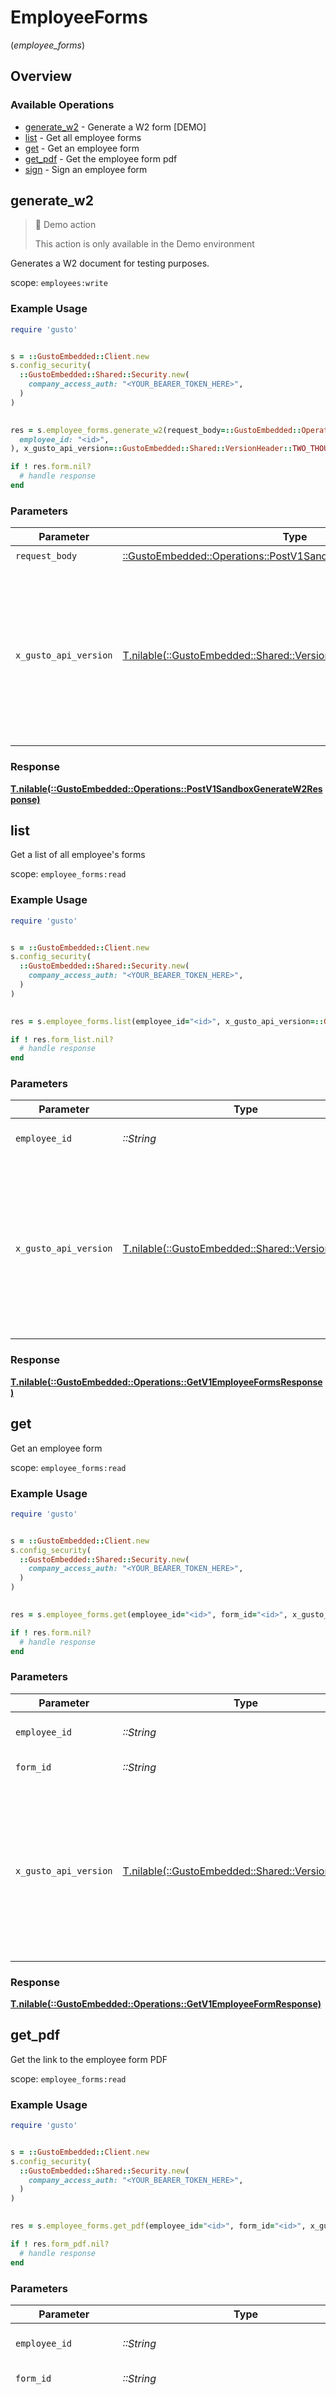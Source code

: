 # EmployeeForms
(*employee_forms*)

## Overview

### Available Operations

* [generate_w2](#generate_w2) - Generate a W2 form [DEMO]
* [list](#list) - Get all employee forms
* [get](#get) - Get an employee form
* [get_pdf](#get_pdf) - Get the employee form pdf
* [sign](#sign) - Sign an employee form

## generate_w2

> 🚧 Demo action
>
> This action is only available in the Demo environment

Generates a W2 document for testing purposes.

scope: `employees:write`

### Example Usage

```ruby
require 'gusto'


s = ::GustoEmbedded::Client.new
s.config_security(
  ::GustoEmbedded::Shared::Security.new(
    company_access_auth: "<YOUR_BEARER_TOKEN_HERE>",
  )
)

    
res = s.employee_forms.generate_w2(request_body=::GustoEmbedded::Operations::PostV1SandboxGenerateW2RequestBody.new(
  employee_id: "<id>",
), x_gusto_api_version=::GustoEmbedded::Shared::VersionHeader::TWO_THOUSAND_AND_TWENTY_FOUR_04_01)

if ! res.form.nil?
  # handle response
end

```

### Parameters

| Parameter                                                                                                                                                                                                                    | Type                                                                                                                                                                                                                         | Required                                                                                                                                                                                                                     | Description                                                                                                                                                                                                                  |
| ---------------------------------------------------------------------------------------------------------------------------------------------------------------------------------------------------------------------------- | ---------------------------------------------------------------------------------------------------------------------------------------------------------------------------------------------------------------------------- | ---------------------------------------------------------------------------------------------------------------------------------------------------------------------------------------------------------------------------- | ---------------------------------------------------------------------------------------------------------------------------------------------------------------------------------------------------------------------------- |
| `request_body`                                                                                                                                                                                                               | [::GustoEmbedded::Operations::PostV1SandboxGenerateW2RequestBody](../../models/operations/postv1sandboxgeneratew2requestbody.md)                                                                                             | :heavy_check_mark:                                                                                                                                                                                                           | N/A                                                                                                                                                                                                                          |
| `x_gusto_api_version`                                                                                                                                                                                                        | [T.nilable(::GustoEmbedded::Shared::VersionHeader)](../../models/shared/versionheader.md)                                                                                                                                    | :heavy_minus_sign:                                                                                                                                                                                                           | Determines the date-based API version associated with your API call. If none is provided, your application's [minimum API version](https://docs.gusto.com/embedded-payroll/docs/api-versioning#minimum-api-version) is used. |

### Response

**[T.nilable(::GustoEmbedded::Operations::PostV1SandboxGenerateW2Response)](../../models/operations/postv1sandboxgeneratew2response.md)**



## list

Get a list of all employee's forms

scope: `employee_forms:read`

### Example Usage

```ruby
require 'gusto'


s = ::GustoEmbedded::Client.new
s.config_security(
  ::GustoEmbedded::Shared::Security.new(
    company_access_auth: "<YOUR_BEARER_TOKEN_HERE>",
  )
)

    
res = s.employee_forms.list(employee_id="<id>", x_gusto_api_version=::GustoEmbedded::Shared::VersionHeader::TWO_THOUSAND_AND_TWENTY_FOUR_04_01)

if ! res.form_list.nil?
  # handle response
end

```

### Parameters

| Parameter                                                                                                                                                                                                                    | Type                                                                                                                                                                                                                         | Required                                                                                                                                                                                                                     | Description                                                                                                                                                                                                                  |
| ---------------------------------------------------------------------------------------------------------------------------------------------------------------------------------------------------------------------------- | ---------------------------------------------------------------------------------------------------------------------------------------------------------------------------------------------------------------------------- | ---------------------------------------------------------------------------------------------------------------------------------------------------------------------------------------------------------------------------- | ---------------------------------------------------------------------------------------------------------------------------------------------------------------------------------------------------------------------------- |
| `employee_id`                                                                                                                                                                                                                | *::String*                                                                                                                                                                                                                   | :heavy_check_mark:                                                                                                                                                                                                           | The UUID of the employee                                                                                                                                                                                                     |
| `x_gusto_api_version`                                                                                                                                                                                                        | [T.nilable(::GustoEmbedded::Shared::VersionHeader)](../../models/shared/versionheader.md)                                                                                                                                    | :heavy_minus_sign:                                                                                                                                                                                                           | Determines the date-based API version associated with your API call. If none is provided, your application's [minimum API version](https://docs.gusto.com/embedded-payroll/docs/api-versioning#minimum-api-version) is used. |

### Response

**[T.nilable(::GustoEmbedded::Operations::GetV1EmployeeFormsResponse)](../../models/operations/getv1employeeformsresponse.md)**



## get

Get an employee form

scope: `employee_forms:read`

### Example Usage

```ruby
require 'gusto'


s = ::GustoEmbedded::Client.new
s.config_security(
  ::GustoEmbedded::Shared::Security.new(
    company_access_auth: "<YOUR_BEARER_TOKEN_HERE>",
  )
)

    
res = s.employee_forms.get(employee_id="<id>", form_id="<id>", x_gusto_api_version=::GustoEmbedded::Shared::VersionHeader::TWO_THOUSAND_AND_TWENTY_FOUR_04_01)

if ! res.form.nil?
  # handle response
end

```

### Parameters

| Parameter                                                                                                                                                                                                                    | Type                                                                                                                                                                                                                         | Required                                                                                                                                                                                                                     | Description                                                                                                                                                                                                                  |
| ---------------------------------------------------------------------------------------------------------------------------------------------------------------------------------------------------------------------------- | ---------------------------------------------------------------------------------------------------------------------------------------------------------------------------------------------------------------------------- | ---------------------------------------------------------------------------------------------------------------------------------------------------------------------------------------------------------------------------- | ---------------------------------------------------------------------------------------------------------------------------------------------------------------------------------------------------------------------------- |
| `employee_id`                                                                                                                                                                                                                | *::String*                                                                                                                                                                                                                   | :heavy_check_mark:                                                                                                                                                                                                           | The UUID of the employee                                                                                                                                                                                                     |
| `form_id`                                                                                                                                                                                                                    | *::String*                                                                                                                                                                                                                   | :heavy_check_mark:                                                                                                                                                                                                           | The UUID of the form                                                                                                                                                                                                         |
| `x_gusto_api_version`                                                                                                                                                                                                        | [T.nilable(::GustoEmbedded::Shared::VersionHeader)](../../models/shared/versionheader.md)                                                                                                                                    | :heavy_minus_sign:                                                                                                                                                                                                           | Determines the date-based API version associated with your API call. If none is provided, your application's [minimum API version](https://docs.gusto.com/embedded-payroll/docs/api-versioning#minimum-api-version) is used. |

### Response

**[T.nilable(::GustoEmbedded::Operations::GetV1EmployeeFormResponse)](../../models/operations/getv1employeeformresponse.md)**



## get_pdf

Get the link to the employee form PDF

scope: `employee_forms:read`

### Example Usage

```ruby
require 'gusto'


s = ::GustoEmbedded::Client.new
s.config_security(
  ::GustoEmbedded::Shared::Security.new(
    company_access_auth: "<YOUR_BEARER_TOKEN_HERE>",
  )
)

    
res = s.employee_forms.get_pdf(employee_id="<id>", form_id="<id>", x_gusto_api_version=::GustoEmbedded::Shared::VersionHeader::TWO_THOUSAND_AND_TWENTY_FOUR_04_01)

if ! res.form_pdf.nil?
  # handle response
end

```

### Parameters

| Parameter                                                                                                                                                                                                                    | Type                                                                                                                                                                                                                         | Required                                                                                                                                                                                                                     | Description                                                                                                                                                                                                                  |
| ---------------------------------------------------------------------------------------------------------------------------------------------------------------------------------------------------------------------------- | ---------------------------------------------------------------------------------------------------------------------------------------------------------------------------------------------------------------------------- | ---------------------------------------------------------------------------------------------------------------------------------------------------------------------------------------------------------------------------- | ---------------------------------------------------------------------------------------------------------------------------------------------------------------------------------------------------------------------------- |
| `employee_id`                                                                                                                                                                                                                | *::String*                                                                                                                                                                                                                   | :heavy_check_mark:                                                                                                                                                                                                           | The UUID of the employee                                                                                                                                                                                                     |
| `form_id`                                                                                                                                                                                                                    | *::String*                                                                                                                                                                                                                   | :heavy_check_mark:                                                                                                                                                                                                           | The UUID of the form                                                                                                                                                                                                         |
| `x_gusto_api_version`                                                                                                                                                                                                        | [T.nilable(::GustoEmbedded::Shared::VersionHeader)](../../models/shared/versionheader.md)                                                                                                                                    | :heavy_minus_sign:                                                                                                                                                                                                           | Determines the date-based API version associated with your API call. If none is provided, your application's [minimum API version](https://docs.gusto.com/embedded-payroll/docs/api-versioning#minimum-api-version) is used. |

### Response

**[T.nilable(::GustoEmbedded::Operations::GetV1EmployeeFormPdfResponse)](../../models/operations/getv1employeeformpdfresponse.md)**



## sign

Sign an employee form.

The optional preparer attributes are only valid for I-9 form. When a preparer is used, the
first name, last name, street address, city, state, and zip for that preparer are all required.

scope: `employee_forms:sign`

### Example Usage

```ruby
require 'gusto'


s = ::GustoEmbedded::Client.new
s.config_security(
  ::GustoEmbedded::Shared::Security.new(
    company_access_auth: "<YOUR_BEARER_TOKEN_HERE>",
  )
)

    
res = s.employee_forms.sign(employee_id="<id>", form_id="<id>", request_body=::GustoEmbedded::Operations::PutV1EmployeeFormSignRequestBody.new(
  signature_text: "<value>",
  agree: false,
  signed_by_ip_address: "<value>",
), x_gusto_api_version=::GustoEmbedded::Shared::VersionHeader::TWO_THOUSAND_AND_TWENTY_FOUR_04_01)

if ! res.form.nil?
  # handle response
end

```

### Parameters

| Parameter                                                                                                                                                                                                                    | Type                                                                                                                                                                                                                         | Required                                                                                                                                                                                                                     | Description                                                                                                                                                                                                                  |
| ---------------------------------------------------------------------------------------------------------------------------------------------------------------------------------------------------------------------------- | ---------------------------------------------------------------------------------------------------------------------------------------------------------------------------------------------------------------------------- | ---------------------------------------------------------------------------------------------------------------------------------------------------------------------------------------------------------------------------- | ---------------------------------------------------------------------------------------------------------------------------------------------------------------------------------------------------------------------------- |
| `employee_id`                                                                                                                                                                                                                | *::String*                                                                                                                                                                                                                   | :heavy_check_mark:                                                                                                                                                                                                           | The UUID of the employee                                                                                                                                                                                                     |
| `form_id`                                                                                                                                                                                                                    | *::String*                                                                                                                                                                                                                   | :heavy_check_mark:                                                                                                                                                                                                           | The UUID of the form                                                                                                                                                                                                         |
| `request_body`                                                                                                                                                                                                               | [::GustoEmbedded::Operations::PutV1EmployeeFormSignRequestBody](../../models/operations/putv1employeeformsignrequestbody.md)                                                                                                 | :heavy_check_mark:                                                                                                                                                                                                           | N/A                                                                                                                                                                                                                          |
| `x_gusto_api_version`                                                                                                                                                                                                        | [T.nilable(::GustoEmbedded::Shared::VersionHeader)](../../models/shared/versionheader.md)                                                                                                                                    | :heavy_minus_sign:                                                                                                                                                                                                           | Determines the date-based API version associated with your API call. If none is provided, your application's [minimum API version](https://docs.gusto.com/embedded-payroll/docs/api-versioning#minimum-api-version) is used. |

### Response

**[T.nilable(::GustoEmbedded::Operations::PutV1EmployeeFormSignResponse)](../../models/operations/putv1employeeformsignresponse.md)**

